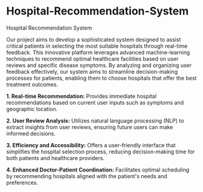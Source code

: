 # Hospital-Recommendation-System
Hospital Recommendation System

Our project aims to develop a sophisticated system designed to assist critical patients in selecting the most suitable hospitals through real-time feedback. This innovative platform leverages advanced machine-learning techniques to recommend optimal healthcare facilities based on user reviews and specific disease symptoms. By analyzing and organizing user feedback effectively, our system aims to streamline decision-making processes for patients, enabling them to choose hospitals that offer the best treatment outcomes.

**1. Real-time Recommendation:** Provides immediate hospital recommendations based on current user inputs such as symptoms and geographic location.
 
**2. User Review Analysis:** Utilizes natural language processing (NLP) to extract insights from user reviews, ensuring future users can make informed decisions.
 
**3. Efficiency and Accessibility:** Offers a user-friendly interface that simplifies the hospital selection process, reducing decision-making time for both patients and healthcare providers.

**4. Enhanced Doctor-Patient Coordination:** Facilitates optimal scheduling by recommending hospitals aligned with the patient's needs and preferences.
